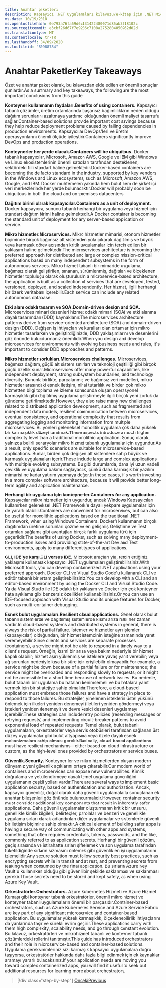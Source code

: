 ```yaml
---
title: Anahtar paketleri
description: Kapsayıcı .NET Uygulamaları kılavuzu/e-kitap için .NET Microservices Architecture'dan önemli paketleri alın, avantajlar ve dezavantajlar, tasarım ve geliştirme için DDD desenleri gibi bir mikrohizmet mimarisi ni kullanırken ilgili üst düzey sorunlara hızlı bir şekilde göz atın, esneklik, güvenlik ve orkestratörlerin kullanımı.
ms.date: 10/19/2018
ms.openlocfilehash: 0e793a76fa59d6c131422480071d85ab3f18102c
ms.sourcegitcommit: e3cbf26d67f7e9286c7108a2752804050762d02d
ms.translationtype: MT
ms.contentlocale: tr-TR
ms.lasthandoff: 04/09/2020
ms.locfileid: "80988784"
---
```

# <a name="key-takeaways"></a><span data-ttu-id="fbcc5-103">Anahtar Paketler</span><span class="sxs-lookup"><span data-stu-id="fbcc5-103">Key Takeaways</span></span>

<span data-ttu-id="fbcc5-104">Özet ve anahtar paket olarak, bu kılavuzdan elde edilen en önemli sonuçlar şunlardır.</span><span class="sxs-lookup"><span data-stu-id="fbcc5-104">As a summary and key takeaways, the following are the most important conclusions from this guide.</span></span>

<span data-ttu-id="fbcc5-105">**Konteyner kullanmanın faydaları.**</span><span class="sxs-lookup"><span data-stu-id="fbcc5-105">**Benefits of using containers.**</span></span> <span data-ttu-id="fbcc5-106">Kapsayıcı tabanlı çözümler, üretim ortamlarında başarısız bağımlılıkların neden olduğu dağıtım sorunlarını azaltmaya yardımcı olduğundan önemli maliyet tasarrufu sağlar.</span><span class="sxs-lookup"><span data-stu-id="fbcc5-106">Container-based solutions provide important cost savings because they help reduce deployment problems caused by failing dependencies in production environments.</span></span> <span data-ttu-id="fbcc5-107">Kapsayıcılar DevOps'leri ve üretim operasyonlarını önemli ölçüde iyileştirir.</span><span class="sxs-lookup"><span data-stu-id="fbcc5-107">Containers significantly improve DevOps and production operations.</span></span>

<span data-ttu-id="fbcc5-108">**Konteynerler her yerde olacak.**</span><span class="sxs-lookup"><span data-stu-id="fbcc5-108">**Containers will be ubiquitous.**</span></span> <span data-ttu-id="fbcc5-109">Docker tabanlı kapsayıcılar, Microsoft, Amazon AWS, Google ve IBM gibi Windows ve Linux ekosistemlerinin önemli satıcıları tarafından desteklenen, sektördeki fiili standart haline gelmektedir.</span><span class="sxs-lookup"><span data-stu-id="fbcc5-109">Docker-based containers are becoming the de facto standard in the industry, supported by key vendors in the Windows and Linux ecosystems, such as Microsoft, Amazon AWS, Google, and IBM.</span></span> <span data-ttu-id="fbcc5-110">Docker muhtemelen yakında hem bulut hem de şirket içi veri merkezlerinde her yerde bulunacaktır.</span><span class="sxs-lookup"><span data-stu-id="fbcc5-110">Docker will probably soon be ubiquitous in both the cloud and on-premises datacenters.</span></span>

<span data-ttu-id="fbcc5-111">**Dağıtım birimi olarak kapsayıcılar.**</span><span class="sxs-lookup"><span data-stu-id="fbcc5-111">**Containers as a unit of deployment.**</span></span> <span data-ttu-id="fbcc5-112">Docker kapsayıcısı, sunucu tabanlı herhangi bir uygulama veya hizmet için standart dağıtım birimi haline gelmektedir.</span><span class="sxs-lookup"><span data-stu-id="fbcc5-112">A Docker container is becoming the standard unit of deployment for any server-based application or service.</span></span>

<span data-ttu-id="fbcc5-113">**Mikro hizmetler.**</span><span class="sxs-lookup"><span data-stu-id="fbcc5-113">**Microservices.**</span></span> <span data-ttu-id="fbcc5-114">Mikro hizmetler mimarisi, otonom hizmetler biçiminde birçok bağımsız alt sistemden yola çıkarak dağıtılmış ve büyük veya karmaşık görev açısından kritik uygulamalar için tercih edilen bir yaklaşım haline gelmektedir.</span><span class="sxs-lookup"><span data-stu-id="fbcc5-114">The microservices architecture is becoming the preferred approach for distributed and large or complex mission-critical applications based on many independent subsystems in the form of autonomous services.</span></span> <span data-ttu-id="fbcc5-115">Mikro hizmet tabanlı bir mimaride uygulama, bağımsız olarak geliştirilen, sınanan, sürümlenmiş, dağıtılan ve ölçeklenen hizmetler topluluğu olarak oluşturulur.</span><span class="sxs-lookup"><span data-stu-id="fbcc5-115">In a microservice-based architecture, the application is built as a collection of services that are developed, tested, versioned, deployed, and scaled independently.</span></span> <span data-ttu-id="fbcc5-116">Her hizmet, ilgili herhangi bir özerk veritabanı içerebilir.</span><span class="sxs-lookup"><span data-stu-id="fbcc5-116">Each service can include any related autonomous database.</span></span>

<span data-ttu-id="fbcc5-117">**Etki alanı odaklı tasarım ve SOA.**</span><span class="sxs-lookup"><span data-stu-id="fbcc5-117">**Domain-driven design and SOA.**</span></span> <span data-ttu-id="fbcc5-118">Microservices mimari desenleri hizmet odaklı mimari (SOA) ve etki alanına dayalı tasarımdan (DDD) kaynaklanır.</span><span class="sxs-lookup"><span data-stu-id="fbcc5-118">The microservices architecture patterns derive from service-oriented architecture (SOA) and domain-driven design (DDD).</span></span> <span data-ttu-id="fbcc5-119">Değişen iş ihtiyaçları ve kuralları olan ortamlar için mikro hizmetler tasarlarken ve geliştirdiğinizde, DDD yaklaşımlarını ve desenlerini göz önünde bulundurmanız önemlidir.</span><span class="sxs-lookup"><span data-stu-id="fbcc5-119">When you design and develop microservices for environments with evolving business needs and rules, it's important to consider DDD approaches and patterns.</span></span>

<span data-ttu-id="fbcc5-120">**Mikro hizmetler zorlukları.**</span><span class="sxs-lookup"><span data-stu-id="fbcc5-120">**Microservices challenges.**</span></span> <span data-ttu-id="fbcc5-121">Microservices, bağımsız dağıtım, güçlü alt sistem sınırları ve teknoloji çeşitliliği gibi birçok güçlü özellik sunar.</span><span class="sxs-lookup"><span data-stu-id="fbcc5-121">Microservices offer many powerful capabilities, like independent deployment, strong subsystem boundaries, and technology diversity.</span></span> <span data-ttu-id="fbcc5-122">Bununla birlikte, parçalanmış ve bağımsız veri modelleri, mikro hizmetler arasındaki esnek iletişim, nihai tutarlılık ve birden çok mikro hizmetten bilgi toplama ve izleme sonucunda oluşan operasyonel karmaşıklık gibi dağıtılmış uygulama geliştirmeyle ilgili birçok yeni zorluk da gündeme getirilmektedir.</span><span class="sxs-lookup"><span data-stu-id="fbcc5-122">However, they also raise many new challenges related to distributed application development, such as fragmented and independent data models, resilient communication between microservices, eventual consistency, and operational complexity that results from aggregating logging and monitoring information from multiple microservices.</span></span> <span data-ttu-id="fbcc5-123">Bu yönleri geleneksel monolitik uygulama çok daha yüksek bir karmaşıklık düzeyi tanıtmak.</span><span class="sxs-lookup"><span data-stu-id="fbcc5-123">These aspects introduce a much higher complexity level than a traditional monolithic application.</span></span> <span data-ttu-id="fbcc5-124">Sonuç olarak, yalnızca belirli senaryolar mikro hizmet tabanlı uygulamalar için uygundur.</span><span class="sxs-lookup"><span data-stu-id="fbcc5-124">As a result, only specific scenarios are suitable for microservice-based applications.</span></span> <span data-ttu-id="fbcc5-125">Bunlar, birden çok değişen alt sistemlere sahip büyük ve karmaşık uygulamaları içerir.</span><span class="sxs-lookup"><span data-stu-id="fbcc5-125">These include large and complex applications with multiple evolving subsystems.</span></span> <span data-ttu-id="fbcc5-126">Bu gibi durumlarda, daha iyi uzun vadeli çeviklik ve uygulama bakımı sağlayacak, çünkü daha karmaşık bir yazılım mimarisi ne kadar yatırım yapmaya değer.</span><span class="sxs-lookup"><span data-stu-id="fbcc5-126">In these cases, it's worth investing in a more complex software architecture, because it will provide better long-term agility and application maintenance.</span></span>

<span data-ttu-id="fbcc5-127">**Herhangi bir uygulama için konteynerler.**</span><span class="sxs-lookup"><span data-stu-id="fbcc5-127">**Containers for any application.**</span></span> <span data-ttu-id="fbcc5-128">Kapsayıcılar mikro hizmetler için uygundur, ancak Windows Kapsayıcıları kullanırken geleneksel .NET Framework'e dayalı yekpare uygulamalar için de yararlı olabilir.</span><span class="sxs-lookup"><span data-stu-id="fbcc5-128">Containers are convenient for microservices, but can also be useful for monolithic applications based on the traditional .NET Framework, when using Windows Containers.</span></span> <span data-ttu-id="fbcc5-129">Docker'ı kullanmanın birçok dağıtımdan üretime sorunları çözme ve en gelişmiş Geliştirme ve Test ortamları sağlama gibi avantajları birçok farklı uygulama türü için geçerlidir.</span><span class="sxs-lookup"><span data-stu-id="fbcc5-129">The benefits of using Docker, such as solving many deployment-to-production issues and providing state-of-the-art Dev and Test environments, apply to many different types of applications.</span></span>

<span data-ttu-id="fbcc5-130">**CLI, IDE'ye karşı.**</span><span class="sxs-lookup"><span data-stu-id="fbcc5-130">**CLI versus IDE.**</span></span> <span data-ttu-id="fbcc5-131">Microsoft araçları yla, tercih ettiğiniz yaklaşımı kullanarak kapsayıcı .NET uygulamaları geliştirebilirsiniz.</span><span class="sxs-lookup"><span data-stu-id="fbcc5-131">With Microsoft tools, you can develop containerized .NET applications using your preferred approach.</span></span> <span data-ttu-id="fbcc5-132">Docker CLI ve Visual Studio Code'u kullanarak CLI ve editör tabanlı bir ortam geliştirebilirsiniz.</span><span class="sxs-lookup"><span data-stu-id="fbcc5-132">You can develop with a CLI and an editor-based environment by using the Docker CLI and Visual Studio Code.</span></span> <span data-ttu-id="fbcc5-133">Ya da Visual Studio ile IDE odaklı bir yaklaşım ve Docker için çok konteyner hata ayıklama gibi benzersiz özellikleri kullanabilirsiniz.</span><span class="sxs-lookup"><span data-stu-id="fbcc5-133">Or you can use an IDE-focused approach with Visual Studio and its unique features for Docker, such as multi-container debugging.</span></span>

<span data-ttu-id="fbcc5-134">**Esnek bulut uygulamaları.**</span><span class="sxs-lookup"><span data-stu-id="fbcc5-134">**Resilient cloud applications.**</span></span> <span data-ttu-id="fbcc5-135">Genel olarak bulut tabanlı sistemlerde ve dağıtılmış sistemlerde kısmi arıza riski her zaman vardır.</span><span class="sxs-lookup"><span data-stu-id="fbcc5-135">In cloud-based systems and distributed systems in general, there is always the risk of partial failure.</span></span> <span data-ttu-id="fbcc5-136">İstemler ve hizmetler ayrı işlemler (kapsayıcılar) olduğundan, bir hizmet istemcinin isteğine zamanında yanıt veremeyebilir.</span><span class="sxs-lookup"><span data-stu-id="fbcc5-136">Since clients and services are separate processes (containers), a service might not be able to respond in a timely way to a client's request.</span></span> <span data-ttu-id="fbcc5-137">Örneğin, kısmi bir arıza veya bakım nedeniyle bir hizmet kapalı olabilir; hizmet aşırı yüklenmiş ve isteklere yavaş yanıt verebilir; veya ağ sorunları nedeniyle kısa bir süre için erişilebilir olmayabilir.</span><span class="sxs-lookup"><span data-stu-id="fbcc5-137">For example, a service might be down because of a partial failure or for maintenance; the service might be overloaded and responding slowly to requests; or it might not be accessible for a short time because of network issues.</span></span> <span data-ttu-id="fbcc5-138">Bu nedenle, bulut tabanlı bir uygulama bu hataları benimsemeli ve bu hatalara yanıt vermek için bir stratejiye sahip olmalıdır.</span><span class="sxs-lookup"><span data-stu-id="fbcc5-138">Therefore, a cloud-based application must embrace those failures and have a strategy in place to respond to those failures.</span></span> <span data-ttu-id="fbcc5-139">Bu stratejiler, yinelenen isteklerin üstel yükünü önlemek için ilkeleri yeniden denemeyi (iletileri yeniden göndermeyi veya istekleri yeniden denemeyi) ve devre kesici desenleri uygulamayı içerebilir.</span><span class="sxs-lookup"><span data-stu-id="fbcc5-139">These strategies can include retry policies (resending messages or retrying requests) and implementing circuit-breaker patterns to avoid exponential load of repeated requests.</span></span> <span data-ttu-id="fbcc5-140">Temel olarak, bulut tabanlı uygulamaların, orkestratörler veya servis otobüsleri tarafından sağlanan üst düzey uygulamalar gibi bulut altyapısına veya özele dayalı esnek mekanizmalara sahip olması gerekir.</span><span class="sxs-lookup"><span data-stu-id="fbcc5-140">Basically, cloud-based applications must have resilient mechanisms—either based on cloud infrastructure or custom, as the high-level ones provided by  orchestrators or service buses.</span></span>

<span data-ttu-id="fbcc5-141">**Güvenlik.**</span><span class="sxs-lookup"><span data-stu-id="fbcc5-141">**Security.**</span></span> <span data-ttu-id="fbcc5-142">Konteyner ler ve mikro hizmetlerden oluşan modern dünyamız yeni güvenlik açıklarını ortaya çıkarabilir.</span><span class="sxs-lookup"><span data-stu-id="fbcc5-142">Our modern world of containers and microservices can expose new vulnerabilities.</span></span> <span data-ttu-id="fbcc5-143">Kimlik doğrulama ve yetkilendirmeye dayalı temel uygulama güvenliğini uygulamanın çeşitli yolları vardır.</span><span class="sxs-lookup"><span data-stu-id="fbcc5-143">There are several ways to implement basic application security, based on authentication and authorization.</span></span> <span data-ttu-id="fbcc5-144">Ancak, kapsayıcı güvenliği, doğal olarak daha güvenli uygulamalarla sonuçlanan ek anahtar bileşenleri göz önünde bulundurmalıdır.</span><span class="sxs-lookup"><span data-stu-id="fbcc5-144">However, container security must consider additional key components that result in inherently safer applications.</span></span> <span data-ttu-id="fbcc5-145">Daha güvenli uygulamalar oluşturmanın kritik bir unsuru, genellikle kimlik bilgileri, belirteçler, parolalar ve benzeri ve genellikle uygulama sırları olarak adlandırılan diğer uygulamalar ve sistemlerle güvenli bir iletişim biçimine sahip olmaktır.</span><span class="sxs-lookup"><span data-stu-id="fbcc5-145">A critical element of building safer apps is having a secure way of communicating with other apps and systems, something that often requires credentials, tokens, passwords, and the like, commonly referred to as application secrets.</span></span> <span data-ttu-id="fbcc5-146">Herhangi bir güvenli çözüm, geçiş sırasında ve istirahatte sırları şifrelemek ve son uygulama tarafından tüketildiğinde sırların sızmasını önlemek gibi güvenlik en iyi uygulamalarını izlemelidir.</span><span class="sxs-lookup"><span data-stu-id="fbcc5-146">Any secure solution must follow security best practices, such as encrypting secrets while in transit and at rest, and preventing secrets from leaking when consumed by the final application.</span></span> <span data-ttu-id="fbcc5-147">Bu sırların Azure Key Vault'u kullanırken olduğu gibi güvenli bir şekilde saklanması ve saklanması gerekir.</span><span class="sxs-lookup"><span data-stu-id="fbcc5-147">Those secrets need to be stored and kept safely, as when using Azure Key Vault.</span></span>

<span data-ttu-id="fbcc5-148">**Orkestratörler.**</span><span class="sxs-lookup"><span data-stu-id="fbcc5-148">**Orchestrators.**</span></span> <span data-ttu-id="fbcc5-149">Azure Kubernetes Hizmeti ve Azure Hizmet Kumaşı gibi konteyner tabanlı orkestratörler, önemli mikro hizmet ve konteyner tabanlı uygulamaların önemli bir parçasıdır.</span><span class="sxs-lookup"><span data-stu-id="fbcc5-149">Container-based orchestrators, such as Azure Kubernetes Service and Azure Service Fabric are key part of any significant microservice and container-based application.</span></span> <span data-ttu-id="fbcc5-150">Bu uygulamalar yüksek karmaşıklık, ölçeklenebilirlik ihtiyaçlarını da yanlarında taşır ve sürekli evrim geçirir.</span><span class="sxs-lookup"><span data-stu-id="fbcc5-150">These applications carry with them high complexity, scalability needs, and go through constant evolution.</span></span> <span data-ttu-id="fbcc5-151">Bu kılavuz, orkestratörleri ve mikrohizmet tabanlı ve konteyner tabanlı çözümlerdeki rollerini tanıtmıştır.</span><span class="sxs-lookup"><span data-stu-id="fbcc5-151">This guide has introduced orchestrators and their role in microservice-based and container-based solutions.</span></span> <span data-ttu-id="fbcc5-152">Uygulama gereksinimleriniz sizi karmaşık kapsayıcı uygulamalara doğru taşıyorsa, orkestratörler hakkında daha fazla bilgi edinmek için ek kaynaklar aramayı yararlı bulacaksınız.</span><span class="sxs-lookup"><span data-stu-id="fbcc5-152">If your application needs are moving you toward complex containerized apps, you will find it useful to seek out additional resources for learning more about orchestrators.</span></span>

>[!div class="step-by-step"]
>[<span data-ttu-id="fbcc5-153">Önceki</span><span class="sxs-lookup"><span data-stu-id="fbcc5-153">Previous</span></span>](secure-net-microservices-web-applications/azure-key-vault-protects-secrets.md)
